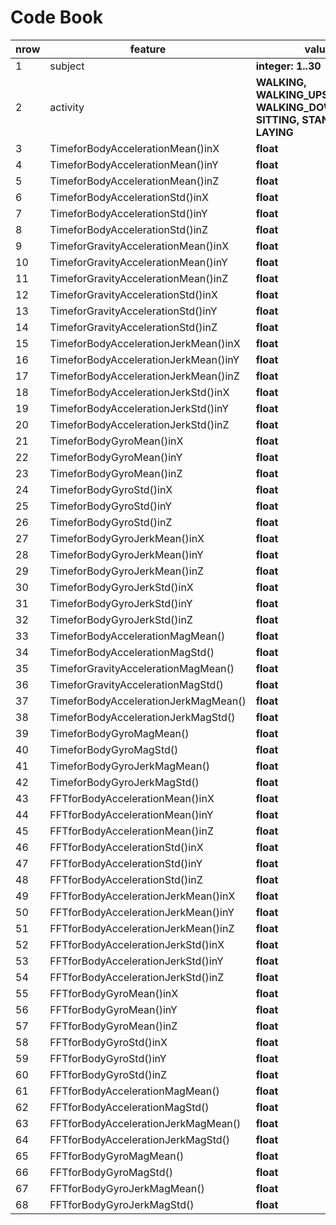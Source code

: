 # Code Book #

| nrow |feature| value |
| -- |---------| ------|
| 1  | subject | **integer: 1..30** |
| 2  | activity | **WALKING, WALKING_UPSTAIRS, WALKING_DOWNSTAIRS, SITTING, STANDING, LAYING** |
| 3  | TimeforBodyAccelerationMean()inX | **float** |
| 4  | TimeforBodyAccelerationMean()inY | **float** |
| 5  | TimeforBodyAccelerationMean()inZ | **float** |
| 6  | TimeforBodyAccelerationStd()inX | **float** |
| 7  | TimeforBodyAccelerationStd()inY | **float** |
| 8  | TimeforBodyAccelerationStd()inZ | **float** |
| 9  | TimeforGravityAccelerationMean()inX | **float** |
| 10 | TimeforGravityAccelerationMean()inY | **float** |
| 11 | TimeforGravityAccelerationMean()inZ | **float** |
| 12 | TimeforGravityAccelerationStd()inX | **float** |
| 13 | TimeforGravityAccelerationStd()inY | **float** |
| 14 | TimeforGravityAccelerationStd()inZ | **float** |
| 15 | TimeforBodyAccelerationJerkMean()inX | **float** |
| 16 | TimeforBodyAccelerationJerkMean()inY | **float** |
| 17 | TimeforBodyAccelerationJerkMean()inZ | **float** |
| 18 | TimeforBodyAccelerationJerkStd()inX | **float** |
| 19 | TimeforBodyAccelerationJerkStd()inY | **float** |
| 20 | TimeforBodyAccelerationJerkStd()inZ | **float** |
| 21 | TimeforBodyGyroMean()inX | **float** |
| 22 | TimeforBodyGyroMean()inY | **float** |
| 23 | TimeforBodyGyroMean()inZ | **float** |
| 24 | TimeforBodyGyroStd()inX | **float** |
| 25 | TimeforBodyGyroStd()inY | **float** |
| 26 | TimeforBodyGyroStd()inZ | **float** |
| 27 | TimeforBodyGyroJerkMean()inX | **float** |
| 28 | TimeforBodyGyroJerkMean()inY | **float** |
| 29 | TimeforBodyGyroJerkMean()inZ | **float** |
| 30 | TimeforBodyGyroJerkStd()inX | **float** |
| 31 | TimeforBodyGyroJerkStd()inY | **float** |
| 32 | TimeforBodyGyroJerkStd()inZ | **float** |
| 33 | TimeforBodyAccelerationMagMean() | **float** |
| 34 | TimeforBodyAccelerationMagStd() | **float** |
| 35 | TimeforGravityAccelerationMagMean() | **float** |
| 36 | TimeforGravityAccelerationMagStd() | **float** |
| 37 | TimeforBodyAccelerationJerkMagMean() | **float** |
| 38 | TimeforBodyAccelerationJerkMagStd() | **float** |
| 39 | TimeforBodyGyroMagMean() | **float** |
| 40 | TimeforBodyGyroMagStd() | **float** |
| 41 | TimeforBodyGyroJerkMagMean() | **float** |
| 42 | TimeforBodyGyroJerkMagStd() | **float** |
| 43 | FFTforBodyAccelerationMean()inX | **float** |
| 44 | FFTforBodyAccelerationMean()inY | **float** |
| 45 | FFTforBodyAccelerationMean()inZ | **float** |
| 46 | FFTforBodyAccelerationStd()inX | **float** |
| 47 | FFTforBodyAccelerationStd()inY | **float** |
| 48 | FFTforBodyAccelerationStd()inZ | **float** |
| 49 | FFTforBodyAccelerationJerkMean()inX | **float** |
| 50 | FFTforBodyAccelerationJerkMean()inY | **float** |
| 51 | FFTforBodyAccelerationJerkMean()inZ | **float** |
| 52 | FFTforBodyAccelerationJerkStd()inX | **float** |
| 53 | FFTforBodyAccelerationJerkStd()inY | **float** |
| 54 | FFTforBodyAccelerationJerkStd()inZ | **float** |
| 55 | FFTforBodyGyroMean()inX | **float** |
| 56 | FFTforBodyGyroMean()inY | **float** |
| 57 | FFTforBodyGyroMean()inZ | **float** |
| 58 | FFTforBodyGyroStd()inX | **float** |
| 59 | FFTforBodyGyroStd()inY | **float** |
| 60 | FFTforBodyGyroStd()inZ | **float** |
| 61 | FFTforBodyAccelerationMagMean() | **float** |
| 62 | FFTforBodyAccelerationMagStd() | **float** |
| 63 | FFTforBodyAccelerationJerkMagMean() | **float** |
| 64 | FFTforBodyAccelerationJerkMagStd() | **float** |
| 65 | FFTforBodyGyroMagMean() | **float** |
| 66 | FFTforBodyGyroMagStd() | **float** |
| 67 | FFTforBodyGyroJerkMagMean() | **float** |
| 68 | FFTforBodyGyroJerkMagStd() | **float** |